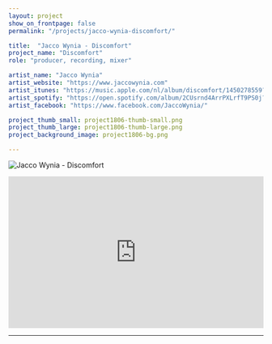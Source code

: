 ```yaml
---
layout: project
show_on_frontpage: false
permalink: "/projects/jacco-wynia-discomfort/"

title:  "Jacco Wynia - Discomfort"
project_name: "Discomfort"
role: "producer, recording, mixer"

artist_name: "Jacco Wynia"
artist_website: "https://www.jaccowynia.com"
artist_itunes: "https://music.apple.com/nl/album/discomfort/1450278559?l=en"
artist_spotify: "https://open.spotify.com/album/2CUsrnd4ArrPXLrfT9PS0j?si=oiiCMu28TxenS3Mibc2GsQ"
artist_facebook: "https://www.facebook.com/JaccoWynia/"

project_thumb_small: project1806-thumb-small.png
project_thumb_large: project1806-thumb-large.png
project_background_image: project1806-bg.png

---
```


![Jacco Wynia - Discomfort](../../img/project1806-image01.png)

<iframe src="https://open.spotify.com/embed/album/2CUsrnd4ArrPXLrfT9PS0j" width="100%" height="300" frameborder="0" allowtransparency="true" allow="encrypted-media"></iframe>

---
